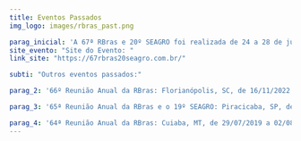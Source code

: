 ```yaml
---
title: Eventos Passados
img_logo: images/rbras_past.png

parag_inicial: 'A 67ª RBras e 20º SEAGRO foi realizada de 24 a 28 de julho de 2023 no Centro de Eventos e Convenções do Aurora Shopping da cidade de Londrina/PR. O tema da 67ª RBras e do 20º SEAGRO foi “A (Bio)estatística e a Biometria na era da revolução digital”, um dos temas mais importantes e atuais em estatística, ciências da computação e outras áreas do conhecimento. Reveja as fotos do evento nosso Instagram.'
site_evento: "Site do Evento: "
link_site: "https://67rbras20seagro.com.br/"

subti: "Outros eventos passados:"

parag_2: '66º Reunião Anual da RBras: Florianópolis, SC, de 16/11/2022 a 18/11/2022.'

parag_3: '65ª Reunião Anual da RBras e o 19º SEAGRO: Piracicaba, SP, de 10/09/2021 a 11/09/2021 (online).'

parag_4: '64ª Reunião Anual da RBras: Cuiaba, MT, de 29/07/2019 a 02/08/2019.'
---
```


